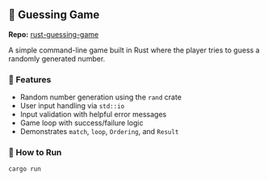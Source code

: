 ## 🎯 Guessing Game

**Repo:** [rust-guessing-game](https://github.com/yourusername/rust-guessing-game)

A simple command-line game built in Rust where the player tries to guess a randomly generated number.

### 🧠 Features

- Random number generation using the `rand` crate
- User input handling via `std::io`
- Input validation with helpful error messages
- Game loop with success/failure logic
- Demonstrates `match`, `loop`, `Ordering`, and `Result`

### 🚀 How to Run

```bash
cargo run
```
